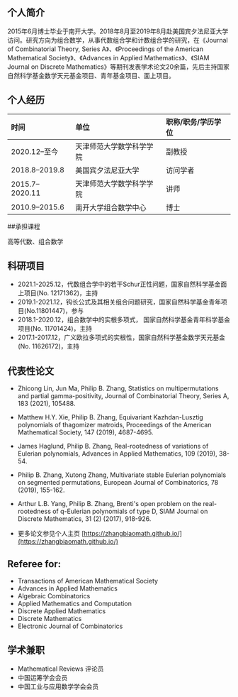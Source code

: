 ## 个人简介
2015年6月博士毕业于南开大学。2018年8月至2019年8月赴美国宾夕法尼亚大学访问。研究方向为组合数学，从事代数组合学和计数组合学的研究，在《Journal of Combinatorial Theory, Series A》、《Proceedings of the American Mathematical Society》、《Advances in Applied Mathematics》、《SIAM Journal on Discrete Mathematics》等期刊发表学术论文20余篇，先后主持国家自然科学基金数学天元基金项目、青年基金项目、面上项目。

## 个人经历

| 时间	|    单位	   |  职称/职务/学历学位 |
| :-----| :---- | :---- |
|  2020.12–至今	|   天津师范大学数学科学学院|  	副教授|  
|  2018.8–2019.8	|    美国宾夕法尼亚大学 |  	 访问学者|  
|  2015.7–2020.11	|  天津师范大学数学科学学院|  	讲师|  
|  2010.9–2015.6	|    南开大学组合数学中心|  	博士|  


##承担课程

高等代数、组合数学


## 科研项目
+ 2021.1-2025.12，代数组合学中的若干Schur正性问题，国家自然科学基金面上项目(No. 12171362)，主持
+ 2019.1-2021.12，钩长公式及其相关组合问题研究，国家自然科学基金青年项目(No.11801447)，参与
+ 2018.1-2020.12，组合数学中的实根多项式， 国家自然科学基金青年科学基金项目(No. 11701424)，主持 
+ 2017.1-2017.12，广义欧拉多项式的实根性，国家自然科学基金数学天元基金(No. 11626172)，主持

## 代表性论文
+ Zhicong Lin, Jun Ma, Philip B. Zhang, 
  Statistics on multipermutations and partial gamma-positivity, 
  Journal of Combinatorial Theory, Series A, 183 (2021), 105488.
  
+ Matthew H.Y. Xie, Philip B. Zhang, 
  Equivariant Kazhdan-Lusztig polynomials of thagomizer matroids, 
  Proceedings of the American Mathematical Society, 147 (2019), 4687-4695.

+ James Haglund, Philip B. Zhang, 
  Real-rootedness of variations of Eulerian polynomials, 
  Advances in Applied Mathematics, 109 (2019), 38-54.

+ Philip B. Zhang,  Xutong Zhang,
  Multivariate stable Eulerian polynomials on segmented permutations,
  European Journal of Combinatorics, 78 (2019), 155-162.
  
+ Arthur L.B. Yang, Philip B. Zhang, 
  Brenti's open problem on the real-rootedness of q-Eulerian polynomials of type D,
  SIAM Journal on Discrete Mathematics, 31 (2) (2017), 918-926.

+ 更多论文参见个人主页 [https://zhangbiaomath.github.io/](https://zhangbiaomath.github.io/)

<!--+ 入选 天津市“131”创新型人才培养工程2017年第三层次人选 [website](http://rsc.tjnu.edu.cn/info/1067/3152.htm) -->

<!-- +  2017年1月至2019年12月， 校博士基金，主持 -->
<!-- +  2017年至2020年， 一类特殊的图染色问题研究，天津市高等学校科技发展计划项目，参与 -->






## Referee for: 
+ Transactions of American Mathematical Society
+ Advances in Applied Mathematics
+ Algebraic Combinatorics
+ Applied Mathematics and Computation
+ Discrete Applied Mathematics
+ Discrete Mathematics
+ Electronic Journal of Combinatorics

## 学术兼职
+ Mathematical Reviews 评论员
+ 中国运筹学会会员
+ 中国工业与应用数学学会会员




